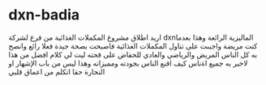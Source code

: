 # dxn-badia
 اريد اطلاق مشروع المكملات الغذائية من فرع لشركة dxnالماليزية الرائعة
وهذا بعدما كنت مريضة واجبىت على تناول المكملات الغذائية  فاصبحت بصحة جيدة 
فعلا رائع وانصح به كل الناس المريض  والرياضي والعادي للحفاض على قحته ليت لي كلام افضل من هذا لاخبر به جميع اةناس 
كيف اقنع الناس بجودته ومميزاته وهذا ليس من باب الإشهار  او النحارة حقا اتكلم من اعماق قلبي 

